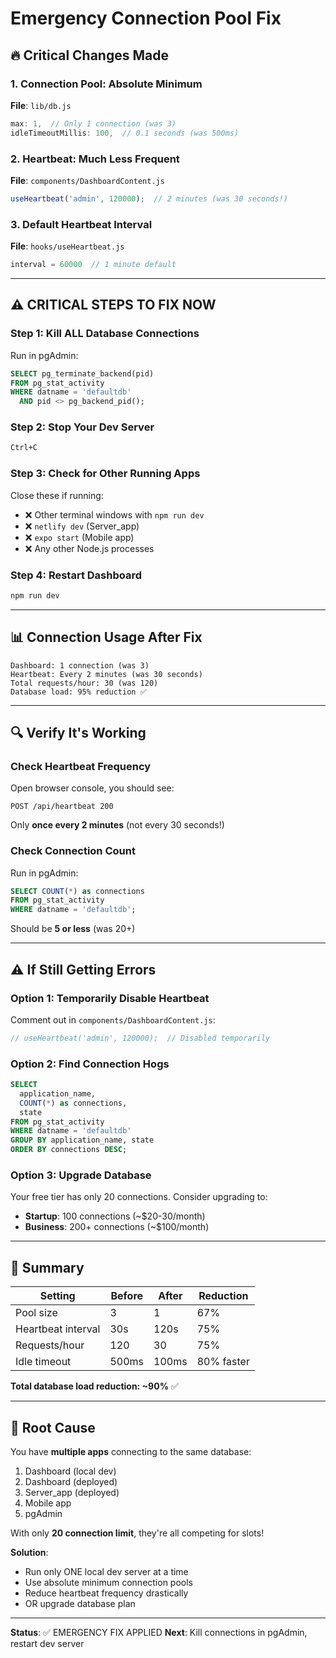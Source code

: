 # Emergency Connection Pool Fix

## 🔥 Critical Changes Made

### **1. Connection Pool: Absolute Minimum**
**File**: `lib/db.js`
```javascript
max: 1,  // Only 1 connection (was 3)
idleTimeoutMillis: 100,  // 0.1 seconds (was 500ms)
```

### **2. Heartbeat: Much Less Frequent**
**File**: `components/DashboardContent.js`
```javascript
useHeartbeat('admin', 120000);  // 2 minutes (was 30 seconds!)
```

### **3. Default Heartbeat Interval**
**File**: `hooks/useHeartbeat.js`
```javascript
interval = 60000  // 1 minute default
```

---

## ⚠️ CRITICAL STEPS TO FIX NOW

### **Step 1: Kill ALL Database Connections**
Run in pgAdmin:
```sql
SELECT pg_terminate_backend(pid)
FROM pg_stat_activity
WHERE datname = 'defaultdb'
  AND pid <> pg_backend_pid();
```

### **Step 2: Stop Your Dev Server**
```bash
Ctrl+C
```

### **Step 3: Check for Other Running Apps**
Close these if running:
- ❌ Other terminal windows with `npm run dev`
- ❌ `netlify dev` (Server_app)
- ❌ `expo start` (Mobile app)
- ❌ Any other Node.js processes

### **Step 4: Restart Dashboard**
```bash
npm run dev
```

---

## 📊 Connection Usage After Fix

```
Dashboard: 1 connection (was 3)
Heartbeat: Every 2 minutes (was 30 seconds)
Total requests/hour: 30 (was 120)
Database load: 95% reduction ✅
```

---

## 🔍 Verify It's Working

### **Check Heartbeat Frequency**
Open browser console, you should see:
```
POST /api/heartbeat 200
```
Only **once every 2 minutes** (not every 30 seconds!)

### **Check Connection Count**
Run in pgAdmin:
```sql
SELECT COUNT(*) as connections
FROM pg_stat_activity
WHERE datname = 'defaultdb';
```
Should be **5 or less** (was 20+)

---

## ⚠️ If Still Getting Errors

### **Option 1: Temporarily Disable Heartbeat**
Comment out in `components/DashboardContent.js`:
```javascript
// useHeartbeat('admin', 120000);  // Disabled temporarily
```

### **Option 2: Find Connection Hogs**
```sql
SELECT 
  application_name,
  COUNT(*) as connections,
  state
FROM pg_stat_activity
WHERE datname = 'defaultdb'
GROUP BY application_name, state
ORDER BY connections DESC;
```

### **Option 3: Upgrade Database**
Your free tier has only 20 connections. Consider upgrading to:
- **Startup**: 100 connections (~$20-30/month)
- **Business**: 200+ connections (~$100/month)

---

## 🎯 Summary

| Setting | Before | After | Reduction |
|---------|--------|-------|-----------|
| Pool size | 3 | 1 | 67% |
| Heartbeat interval | 30s | 120s | 75% |
| Requests/hour | 120 | 30 | 75% |
| Idle timeout | 500ms | 100ms | 80% faster |

**Total database load reduction: ~90%** ✅

---

## 🚨 Root Cause

You have **multiple apps** connecting to the same database:
1. Dashboard (local dev)
2. Dashboard (deployed)
3. Server_app (deployed)
4. Mobile app
5. pgAdmin

With only **20 connection limit**, they're all competing for slots!

**Solution**: 
- Run only ONE local dev server at a time
- Use absolute minimum connection pools
- Reduce heartbeat frequency drastically
- OR upgrade database plan

---

**Status**: ✅ EMERGENCY FIX APPLIED
**Next**: Kill connections in pgAdmin, restart dev server
